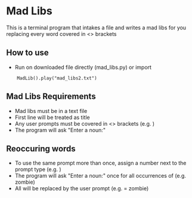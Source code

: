# Mad Libs

This is a terminal program that intakes a file and writes a mad libs for you replacing every word covered in <> brackets

## How to use

- Run on downloaded file directly (mad_libs.py) or import

```
    MadLib().play("mad_libs2.txt")
```

## Mad Libs Requirements

- Mad libs must be in a text file
- First line will be treated as title
- Any user prompts must be covered in <> brackets (e.g. <noun>)
- The program will ask "Enter a noun:"

## Reoccuring words

- To use the same prompt more than once, assign a number next to the prompt type (e.g. <noun1>)
- The program will ask "Enter a noun:" once for all occurrences of <noun1> (e.g. zombie)
- All <noun1> will be replaced by the user prompt (e.g. <noun1> = zombie)
